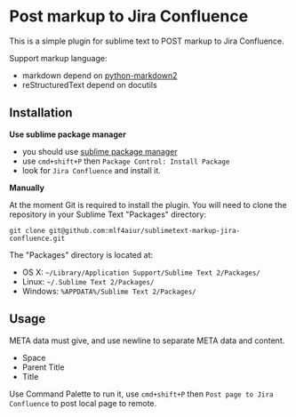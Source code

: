 Post markup to Jira Confluence
==============================

This is a simple plugin for sublime text to POST markup to Jira Confluence.

Support markup language:

* markdown depend on [python-markdown2][0]
* reStructuredText depend on docutils

Installation
------------

**Use sublime package manager**

 - you should use [sublime package manager][1]
 - use `cmd+shift+P` then `Package Control: Install Package`
 - look for `Jira Confluence` and install it.

**Manually**

At the moment Git is required to install the plugin.  You will need
to clone the repository in your Sublime Text "Packages" directory:

`git clone git@github.com:mlf4aiur/sublimetext-markup-jira-confluence.git`

The "Packages" directory is located at:

* OS X: `~/Library/Application Support/Sublime Text 2/Packages/`
* Linux: `~/.Sublime Text 2/Packages/`
* Windows: `%APPDATA%/Sublime Text 2/Packages/`


Usage
-----

META data must give, and use newline to separate META data and content.

* Space
* Parent Title
* Title

Use Command Palette to run it, use `cmd+shift+P` then `Post page to Jira Confluence` to post local page to remote.

[0]: https://github.com/trentm/python-markdown2
[1]: http://wbond.net/sublime_packages/package_control
